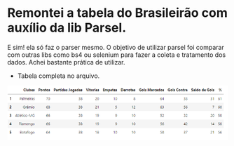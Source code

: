 # Remontei a tabela do Brasileirão com auxílio da lib Parsel.

E sim! ela só faz o parser mesmo. O objetivo de utilizar parsel foi comparar com outras libs como bs4 ou selenium para fazer a coleta e tratamento dos dados. Achei bastante prática de utilizar.

* Tabela completa no arquivo.

<img src = "/imghead.png">
